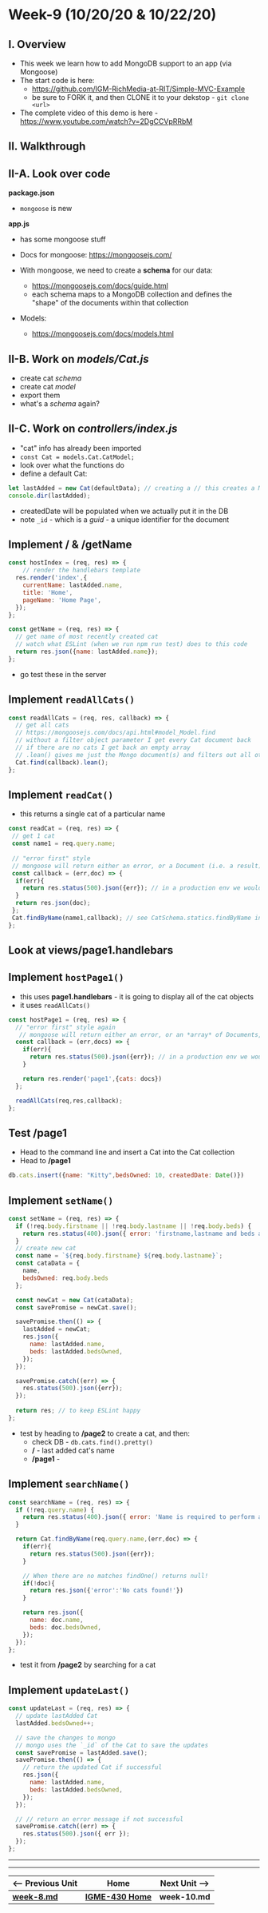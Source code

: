 # Week-9 (10/20/20 & 10/22/20)

## I. Overview 
- This week we learn how to add MongoDB support to an app (via Mongoose)
- The start code is here:
  - https://github.com/IGM-RichMedia-at-RIT/Simple-MVC-Example
  - be sure to FORK it, and then CLONE it to your dekstop - `git clone <url>`
- The complete video of this demo is here - https://www.youtube.com/watch?v=2DgCCVpRRbM

## II. Walkthrough

## II-A. Look over code

**package.json**
- `mongoose` is new

**app.js**
- has some mongoose stuff

- Docs for mongoose: https://mongoosejs.com/
- With mongoose, we need to create a **schema** for our data:
  - https://mongoosejs.com/docs/guide.html
  - each schema maps to a MongoDB collection and defines the "shape" of the documents within that collection
- Models:
  - https://mongoosejs.com/docs/models.html

## II-B. Work on *models/Cat.js*
- create cat *schema*
- create cat *model*
- export them
- what's a *schema* again?


## II-C. Work on *controllers/index.js*

- "cat" info has already been imported
- `const Cat = models.Cat.CatModel;`
- look over what the functions do
- define a default Cat:
  
```js
let lastAdded = new Cat(defaultData); // creating a // this creates a Mongoose object
console.dir(lastAdded);
```

- createdDate will be populated when we actually put it in the DB
- note `_id` - which is a *guid*  - a unique identifier for the document

## Implement **/** & **/getName**

```js
const hostIndex = (req, res) => {
	// render the handlebars template
  res.render('index',{
    currentName: lastAdded.name,
    title: 'Home',
    pageName: 'Home Page',
  });
};
```

```js
const getName = (req, res) => {
  // get name of most recently created cat
  // watch what ESLint (when we run npm run test) does to this code
  return res.json({name: lastAdded.name});
};
```

- go test these in the server

## Implement `readAllCats()`

```js
const readAllCats = (req, res, callback) => {
  // get all cats
  // https://mongoosejs.com/docs/api.html#model_Model.find
  // without a filter object parameter I get every Cat document back
  // if there are no cats I get back an empty array
  // .lean() gives me just the Mongo document(s) and filters out all other mongoose stuff
  Cat.find(callback).lean(); 
};
```

## Implement `readCat()`

- this returns a single cat of a particular name

```js
const readCat = (req, res) => {
 // get 1 cat
 const name1 = req.query.name;
 
 // "error first" style
 // mongoose will return either an error, or a Document (i.e. a result)
 const callback = (err,doc) => {
  if(err){
    return res.status(500).json({err}); // in a production env we would not send back the entire error message
  }
  return res.json(doc);
 };
 Cat.findByName(name1,callback); // see CatSchema.statics.findByName in Cat.j
};
```

## Look at  **views/page1.handlebars**

## Implement `hostPage1()`
- this uses **page1.handlebars** - it is going to display all of the cat objects
- it uses `readAllCats()`

```js
const hostPage1 = (req, res) => {
  // "error first" style again
   // mongoose will return either an error, or an *array* of Documents, which we call `docs` this time
  const callback = (err,docs) => {
    if(err){
      return res.status(500).json({err}); // in a production env we would not send back the entire error message
    }

    return res.render('page1',{cats: docs})
  };

  readAllCats(req,res,callback);
};
```

## Test **/page1**
- Head to the command line and insert a Cat into the Cat collection
- Head to **/page1**

```js
db.cats.insert({name: "Kitty",bedsOwned: 10, createdDate: Date()})
```


## Implement `setName()`

```js
const setName = (req, res) => {
  if (!req.body.firstname || !req.body.lastname || !req.body.beds) {
    return res.status(400).json({ error: 'firstname,lastname and beds are all required' });
  }
  // create new cat
  const name = `${req.body.firstname} ${req.body.lastname}`;
  const cataData = {
    name,
    bedsOwned: req.body.beds
  };

  const newCat = new Cat(cataData);
  const savePromise = newCat.save();

  savePromise.then(() => {
    lastAdded = newCat;
    res.json({
      name: lastAdded.name,
      beds: lastAdded.bedsOwned,
    });
  });

  savePromise.catch((err) => {
    res.status(500).json({err});
  });
  
  return res; // to keep ESLint happy
};
```



- test by heading to **/page2** to create a cat, and then:
  - check DB - `db.cats.find().pretty()`
  - **/** - last added cat's name
  - **/page1** - 


## Implement `searchName()`

```js
const searchName = (req, res) => {
  if (!req.query.name) {
    return res.status(400).json({ error: 'Name is required to perform a search' });
  }

  return Cat.findByName(req.query.name,(err,doc) => {
    if(err){
      return res.status(500).json({err});
    }

    // When there are no matches findOne() returns null!
    if(!doc){
      return res.json({'error':'No cats found!'})
    }

    return res.json({
      name: doc.name,
      beds: doc.bedsOwned,
    });
  });
};
```

- test it from **/page2** by searching for a cat




## Implement `updateLast()`

```js
const updateLast = (req, res) => {
  // update lastAdded Cat
  lastAdded.bedsOwned++;

  // save the changes to mongo
  // mongo uses the `_id` of the Cat to save the updates
  const savePromise = lastAdded.save();
  savePromise.then(() => {
    // return the updated Cat if successful
    res.json({
      name: lastAdded.name,
      beds: lastAdded.bedsOwned,
    });
  });

  // // return an error message if not successful
  savePromise.catch((err) => {
    res.status(500).json({ err });
  });
};
```



<hr><hr>  

| <-- Previous Unit | Home | Next Unit -->
| --- | --- | --- 
| [**week-8.md**](week-8.md)  |  [**IGME-430 Home**](../README.md) | **week-10.md**

